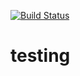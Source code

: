 [![Build Status](https://dev.azure.com/Nsf-Automation-Testing/automation%20Testing/_apis/build/status/satyapalsaini55.testing?branchName=master)](https://dev.azure.com/Nsf-Automation-Testing/automation%20Testing/_build/latest?definitionId=5&branchName=master)

# testing
